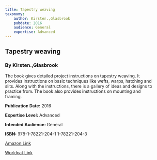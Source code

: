 ```yaml
---
title: Tapestry weaving
taxonomy:
	author: Kirsten.,Glasbrook
	pubdate: 2016
	audience: General
	expertise: Advanced
---
```

## Tapestry weaving
### By Kirsten.,Glasbrook
The book gives detailed project instructions on tapestry weaving. It provides instructions on basic techniques like wefts, warps, hatching and slits. Along with the instructions, there is a gallery of ideas and designs to practice from. The book also provides instructions on mounting and framing. 

**Publication Date:** 2016

**Expertise Level:** Advanced

**Intended Audience:** General

**ISBN:** 978-1-78221-204-1 1-78221-204-3

[Amazon Link](https://www.amazon.com/Tapestry-Weaving-Search-Press-Classics/dp/1782212043/ref=sr_1_1?keywords=Tapestry+weaving&qid=1570113639&s=gateway&sr=8-1)

[Worldcat Link](https://www.worldcat.org/title/tapestry-weaving/oclc/991529810&referer=brief_results)